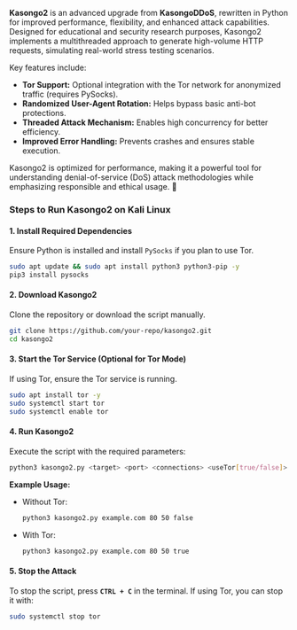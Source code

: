 **Kasongo2** is an advanced upgrade from **KasongoDDoS**, rewritten in Python for improved performance, flexibility, and enhanced attack capabilities. Designed for educational and security research purposes, Kasongo2 implements a multithreaded approach to generate high-volume HTTP requests, simulating real-world stress testing scenarios.  

Key features include:  
- **Tor Support:** Optional integration with the Tor network for anonymized traffic (requires PySocks).  
- **Randomized User-Agent Rotation:** Helps bypass basic anti-bot protections.  
- **Threaded Attack Mechanism:** Enables high concurrency for better efficiency.  
- **Improved Error Handling:** Prevents crashes and ensures stable execution.  

Kasongo2 is optimized for performance, making it a powerful tool for understanding denial-of-service (DoS) attack methodologies while emphasizing responsible and ethical usage. 🚀

### **Steps to Run Kasongo2 on Kali Linux**  

#### **1. Install Required Dependencies**  
Ensure Python is installed and install `PySocks` if you plan to use Tor.  

```bash
sudo apt update && sudo apt install python3 python3-pip -y
pip3 install pysocks
```

#### **2. Download Kasongo2**  
Clone the repository or download the script manually.  

```bash
git clone https://github.com/your-repo/kasongo2.git
cd kasongo2
```

#### **3. Start the Tor Service (Optional for Tor Mode)**  
If using Tor, ensure the Tor service is running.  

```bash
sudo apt install tor -y
sudo systemctl start tor
sudo systemctl enable tor
```

#### **4. Run Kasongo2**  
Execute the script with the required parameters:  

```bash
python3 kasongo2.py <target> <port> <connections> <useTor[true/false]>
```

**Example Usage:**  
- Without Tor:  
  ```bash
  python3 kasongo2.py example.com 80 50 false
  ```
- With Tor:  
  ```bash
  python3 kasongo2.py example.com 80 50 true
  ```

#### **5. Stop the Attack**  
To stop the script, press **`CTRL + C`** in the terminal. If using Tor, you can stop it with:  

```bash
sudo systemctl stop tor
```
